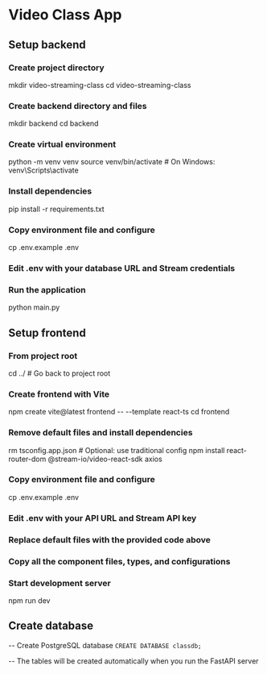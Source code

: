 # Video Class App

## Setup backend

### Create project directory
mkdir video-streaming-class
cd video-streaming-class

### Create backend directory and files
mkdir backend
cd backend

### Create virtual environment
python -m venv venv
source venv/bin/activate  # On Windows: venv\Scripts\activate

### Install dependencies
pip install -r requirements.txt

### Copy environment file and configure
cp .env.example .env
### Edit .env with your database URL and Stream credentials

### Run the application
python main.py

## Setup frontend

### From project root
cd ../  # Go back to project root

### Create frontend with Vite
npm create vite@latest frontend -- --template react-ts
cd frontend

### Remove default files and install dependencies
rm tsconfig.app.json  # Optional: use traditional config
npm install react-router-dom @stream-io/video-react-sdk axios

### Copy environment file and configure
cp .env.example .env
### Edit .env with your API URL and Stream API key

### Replace default files with the provided code above
### Copy all the component files, types, and configurations

### Start development server
npm run dev

## Create database
-- Create PostgreSQL database
`CREATE DATABASE classdb;`

-- The tables will be created automatically when you run the FastAPI server